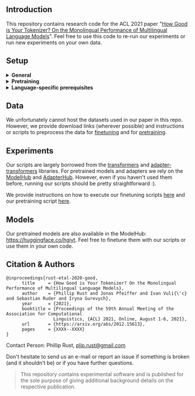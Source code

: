 ## Introduction

This repository contains research code for the ACL 2021 paper "[How Good is Your Tokenizer? On the Monolingual Performance of Multilingual Language Models](https://arxiv.org/abs/2012.15613)". Feel free to use this code to re-run our experiments or run new experiments on your own data.

## Setup

<details>
  <summary><b>General</b></summary>
&nbsp;

1) Clone this repo
```
git clone git@github.com:Adapter-Hub/hgiyt.git
```
2) Install PyTorch (we used v1.7.1 - code may not work as expected for older or newer versions) in a new Python (>=3.6) virtual environment
```
pip install torch===1.7.1+cu110 -f https://download.pytorch.org/whl/torch_stable.html
```
3) Initialize the submodules
```
git submodule update --init --recursive
```
4) Install the adapter-transformer library and dependencies
```
pip install lib/adapter-transformers
pip install -r requirements.txt
```

</details>

<details>
  <summary><b>Pretraining</b></summary>
&nbsp;

1) Install Nvidia Apex for automatic mixed-precision (amp / fp16) training
```
git clone https://github.com/NVIDIA/apex
cd apex
pip install -v --disable-pip-version-check --no-cache-dir --global-option="--cpp_ext" --global-option="--cuda_ext" ./
```
2) Install wiki-bert-pipeline dependencies
```
pip install -r lib/wiki-bert-pipeline/requirements.txt
```

</details>

<details>
  <summary><b>Language-specific prerequisites</b></summary>
&nbsp;
  
To use the [Japanese monolingual model](https://github.com/cl-tohoku/bert-japanese), install the morphological parser [MeCab](https://taku910.github.io/mecab/) with the mecab-ipadic-20070801 dictionary:

0) Install gdown for easy downloads from Google Drive
```
pip install gdown
```
1) Download and install MeCab
```
gdown https://drive.google.com/uc?id=0B4y35FiV1wh7cENtOXlicTFaRUE
tar -xvzf mecab-0.996.tar.gz
cd mecab-0.996
./configure 
make
make check
sudo make install
```
2) Download and install the mecab-ipadic-20070801 dictionary
```
gdown https://drive.google.com/uc?id=0B4y35FiV1wh7MWVlSDBCSXZMTXM
tar -xvzf mecab-ipadic-2.7.0-20070801.tar.gz
cd mecab-ipadic-2.7.0-20070801
./configure
make
sudo make install
```
</details>


## Data
We unfortunately cannot host the datasets used in our paper in this repo. However, we provide download links (wherever possible) and instructions or scripts to preprocess the data for [finetuning](finetuning/data) and for [pretraining](pretraining).

## Experiments

Our scripts are largely borrowed from the [transformers](https://github.com/huggingface/transformers) and [adapter-transformers](https://github.com/Adapter-Hub/adapter-transformers) libraries. For pretrained models and adapters we rely on the [ModelHub](https://huggingface.co/models) and [AdapterHub](https://adapterhub.ml/). However, even if you haven't used them before, running our scripts should be pretty straightforward :).

We provide instructions on how to execute our finetuning scripts [here](finetuning) and our pretraining script [here](pretraining). 
 

## Models

Our pretrained models are also available in the ModelHub: https://huggingface.co/hgiyt. Feel free to finetune them with our scripts or use them in your own code.

## Citation & Authors

```
@inproceedings{rust-etal-2020-good,
      title     = {How Good is Your Tokenizer? On the Monolingual Performance of Multilingual Language Models}, 
      author    = {Phillip Rust and Jonas Pfeiffer and Ivan Vuli{\'c} and Sebastian Ruder and Iryna Gurevych},
      year      = {2021},
      booktitle = {Proceedings of the 59th Annual Meeting of the Association for Computational
                  Linguistics, {ACL} 2021, Online, August 1-6, 2021},
      url       = {https://arxiv.org/abs/2012.15613},
      pages     = {XXXX--XXXX}
}
```
Contact Person: Phillip Rust, plip.rust@gmail.com

Don't hesitate to send us an e-mail or report an issue if something is broken (and it shouldn't be) or if you have further questions.

> This repository contains experimental software and is published for the sole purpose of giving additional background details on the respective publication.
